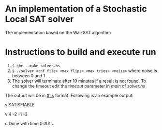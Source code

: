 # An implementation of a Stochastic Local SAT solver

The implementation based on the WalkSAT algorithm

# Instructions to build and execute run

1. `$ ghc --make solver.hs`
2. `$ ./solver <cnf file> <max flips> <max tries> <noise>` where noise is between 0 and 1
3. The solver will terminate after 10 minutes if a result is not found. To change the timeout edit the *timeout* parameter in *main* of *solver.hs*

The output will be in [this](http://www.satcompetition.org/2009/format-solvers2009.html) format. Following is an example output:

s SATISFIABLE

v 4 -2 -1 -3

c Done with time 0.001s
